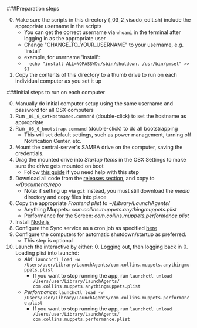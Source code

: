 ###Preparation steps

0. Make sure the scripts in this directory (_03_2_visudo_edit.sh) include the appropriate username in the scripts
   - You can get the correct username via `whoami` in the terminal after logging in as the appropriate user
   - Change "CHANGE_TO_YOUR_USERNAME" to your username, e.g. 'install'
   - example, for username 'install':
   - ```  echo "install ALL=NOPASSWD:/sbin/shutdown, /usr/bin/pmset" >> $1```
0. Copy the contents of this directory to a thumb drive to run on each individual computer as you set it up

###Initial steps to run on each computer

0. Manually do initial computer setup using the same username and password for all OSX computers
0. Run ```_01_0_setHostnames.command``` (double-click) to set the hostname as appropriate
0. Run ```_03_0_bootstrap.command``` (double-click) to do all bootstrapping
   - This will set default settings, such as power management, turning off Notification Center, etc.
0. Mount the central-server's SAMBA drive on the computer, saving the credentials.
0. Drag the mounted drive into _Startup Items_ in the OSX Settings to make sure the drive gets mounted on boot
   - Follow [this guide](https://www.tekrevue.com/tip/automatically-connect-network-drive/) if you need help with this step
0. Download all code from the [releases section](https://github.com/wearecollins/MMI_Interactives/releases), and copy to _~/Documents/repo_
   - Note: if setting up via ```git``` instead, you must still download the _media_ directory and copy files into place
0. Copy the appropriate _Frontend plist_ to _~/Library/LaunchAgents/_
   - Anything Muppets: _com.collins.muppets.anythingmuppets.plist_
   - Performance for the Screen: _com.collins.muppets.performance.plist_
0. Install [Node.js](https://nodejs.org/en/download/)
0. Configure the Sync service as a cron job as specified [here](../../Sync/README.md#setup)
0. Configure the computers for automatic shutdown/startup as preferred.
   - This step is optional
0. Launch the interactive by either:
   0. Logging out, then logging back in
   0. Loading plist into launchd: 
      - _AM_: `launchctl load -w /Users/user/Library/LaunchAgents/com.collins.muppets.anythingmuppets.plist`
        * If you want to stop running the app, run `launchctl unload /Users/user/Library/LaunchAgents/ com.collins.muppets.anythingmuppets.plist`
      - _Performance_: `launchctl load -w /Users/user/Library/LaunchAgents/com.collins.muppets.performance.plist`
        * If you want to stop running the app, run `launchctl unload /Users/user/Library/LaunchAgents/ com.collins.muppets.performance.plist`

